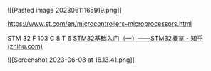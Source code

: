 ![[Pasted image 20230611165919.png]]


https://www.st.com/en/microcontrollers-microprocessors.html


STM 32 F 103 C 8 T 6
[STM32基础入门（一）——STM32概览 - 知乎 (zhihu.com)](https://zhuanlan.zhihu.com/p/345189088)

![[Screenshot 2023-06-08 at 16.13.41.png]]